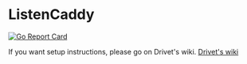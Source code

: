 # ListenCaddy
[![Go Report Card](https://goreportcard.com/badge/github.com/DrivetDevelopment/ListenCaddy)](https://goreportcard.com/report/github.com/DrivetDevelopment/ListenCaddy)

If you want setup instructions, please go on Drivet's wiki. [Drivet's wiki](https://wiki.drivet.xyz/en/listencaddy/get-started)